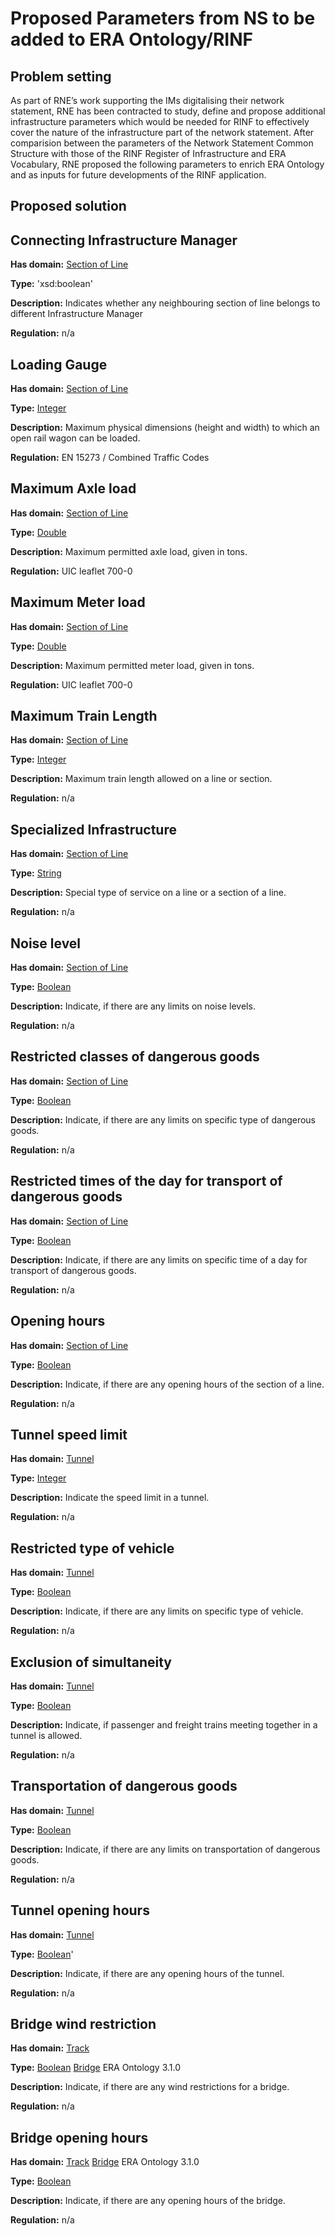 
# Proposed Parameters from NS to be added to ERA Ontology/RINF

## Problem setting

As part of RNE’s work supporting the IMs digitalising their network statement, RNE has been contracted to study, define and propose additional infrastructure parameters which would be needed for RINF to effectively cover the nature of the infrastructure part of the network statement. After comparision between the parameters of the Network Statement Common Structure with those of the RINF Register of Infrastructure and ERA Vocabulary, RNE proposed the following parameters to enrich ERA Ontology and as inputs for future developments of the RINF application.

## Proposed solution


## Connecting Infrastructure Manager
**Has domain:** [Section of Line](http://data.europa.eu/949/SectionOfLine)

**Type:** 'xsd:boolean'

**Description:** Indicates whether any neighbouring section of line belongs to different Infrastructure Manager

**Regulation:** n/a

## Loading Gauge
**Has domain:** [Section of Line](http://data.europa.eu/949/SectionOfLine)

**Type:** [Integer](https://data-interop.era.europa.eu/describe#http%3A%2F%2Fwww.w3.org%2F2001%2FXMLSchema%23double)

**Description:** Maximum physical dimensions (height and width) to which an open rail wagon can be loaded.

**Regulation:** EN 15273 / Combined Traffic Codes

## Maximum Axle load
**Has domain:** [Section of Line](http://data.europa.eu/949/SectionOfLine)

**Type:** [Double](https://data-interop.era.europa.eu/describe#http%3A%2F%2Fwww.w3.org%2F2001%2FXMLSchema%23double) 

**Description:** Maximum permitted axle load, given in tons.

**Regulation:** UIC leaflet 700-0

## Maximum Meter load
**Has domain:** [Section of Line](http://data.europa.eu/949/SectionOfLine)

**Type:** [Double](https://data-interop.era.europa.eu/describe#http%3A%2F%2Fwww.w3.org%2F2001%2FXMLSchema%23double)

**Description:** Maximum permitted meter load, given in tons.

**Regulation:** UIC leaflet 700-0

## Maximum Train Length
**Has domain:** [Section of Line](http://data.europa.eu/949/SectionOfLine)

**Type:** [Integer](https://data-interop.era.europa.eu/describe#http%3A%2F%2Fwww.w3.org%2F2001%2FXMLSchema%23integer)

**Description:** Maximum train length allowed on a line or section.

**Regulation:** n/a

## Specialized Infrastructure
**Has domain:** [Section of Line](http://data.europa.eu/949/SectionOfLine)

**Type:** [String](https://data-interop.era.europa.eu/describe#http%3A%2F%2Fwww.w3.org%2F2001%2FXMLSchema%23anyURI)

**Description:** Special type of service on a line or a section of a line.

**Regulation:** n/a

## Noise level
**Has domain:** [Section of Line](http://data.europa.eu/949/SectionOfLine)

**Type:** [Boolean](https://data-interop.era.europa.eu/describe#http%3A%2F%2Fwww.w3.org%2F2001%2FXMLSchema%23boolean)

**Description:** Indicate, if there are any limits on noise levels.

**Regulation:** n/a

## Restricted classes of dangerous goods
**Has domain:** [Section of Line](http://data.europa.eu/949/SectionOfLine)

**Type:** [Boolean](https://data-interop.era.europa.eu/describe#http%3A%2F%2Fwww.w3.org%2F2001%2FXMLSchema%23boolean)

**Description:** Indicate, if there are any limits on specific type of dangerous goods.

**Regulation:** n/a

## Restricted times of the day for transport of dangerous goods
**Has domain:** [Section of Line](http://data.europa.eu/949/SectionOfLine)

**Type:** [Boolean](https://data-interop.era.europa.eu/describe#http%3A%2F%2Fwww.w3.org%2F2001%2FXMLSchema%23boolean)

**Description:** Indicate, if there are any limits on specific time of a day for transport of dangerous goods.

**Regulation:** n/a

## Opening hours
**Has domain:** [Section of Line](http://data.europa.eu/949/SectionOfLine)

**Type:** [Boolean](https://data-interop.era.europa.eu/describe#http%3A%2F%2Fwww.w3.org%2F2001%2FXMLSchema%23boolean)

**Description:** Indicate, if there are any opening hours of the section of a line.

**Regulation:** n/a

## Tunnel speed limit
**Has domain:** [Tunnel](http://data.europa.eu/949/Tunnel)

**Type:** [Integer](https://data-interop.era.europa.eu/describe#http%3A%2F%2Fwww.w3.org%2F2001%2FXMLSchema%23integer)

**Description:** Indicate the speed limit in a tunnel.

**Regulation:** n/a

## Restricted type of vehicle
**Has domain:** [Tunnel](http://data.europa.eu/949/Tunnel)

**Type:** [Boolean](https://data-interop.era.europa.eu/describe#http%3A%2F%2Fwww.w3.org%2F2001%2FXMLSchema%23boolean)

**Description:** Indicate, if there are any limits on specific type of vehicle.

**Regulation:** n/a

## Exclusion of simultaneity
**Has domain:** [Tunnel](http://data.europa.eu/949/Tunnel)

**Type:** [Boolean](https://data-interop.era.europa.eu/describe#http%3A%2F%2Fwww.w3.org%2F2001%2FXMLSchema%23boolean)

**Description:** Indicate, if passenger and freight trains meeting together in a tunnel is allowed.

**Regulation:** n/a

## Transportation of dangerous goods
**Has domain:** [Tunnel](http://data.europa.eu/949/Tunnel)

**Type:** [Boolean](https://data-interop.era.europa.eu/describe#http%3A%2F%2Fwww.w3.org%2F2001%2FXMLSchema%23boolean)

**Description:** Indicate, if there are any limits on transportation of dangerous goods.

**Regulation:** n/a

## Tunnel opening hours
**Has domain:** [Tunnel](http://data.europa.eu/949/Tunnel)

**Type:** [Boolean](https://data-interop.era.europa.eu/describe#http%3A%2F%2Fwww.w3.org%2F2001%2FXMLSchema%23boolean)'

**Description:** Indicate, if there are any opening hours of the tunnel.

**Regulation:** n/a

## Bridge wind restriction
**Has domain:** [Track](https://data-interop.era.europa.eu/describe#http%3A%2F%2Fdata.europa.eu%2F949%2FTrack)

**Type:** [Boolean](https://data-interop.era.europa.eu/describe#http%3A%2F%2Fwww.w3.org%2F2001%2FXMLSchema%23boolean)
          [Bridge](https://linkedvocabs.org/data/era-ontology/3.1.0/doc/index-en.html#Bridge)  ERA Ontology 3.1.0

**Description:** Indicate, if there are any wind restrictions for a bridge.

**Regulation:** n/a

## Bridge opening hours
**Has domain:** [Track](https://data-interop.era.europa.eu/describe#http%3A%2F%2Fdata.europa.eu%2F949%2FTrack)
                [Bridge](https://linkedvocabs.org/data/era-ontology/3.1.0/doc/index-en.html#Bridge)  ERA Ontology 3.1.0

**Type:** [Boolean](https://data-interop.era.europa.eu/describe#http%3A%2F%2Fwww.w3.org%2F2001%2FXMLSchema%23boolean)

**Description:** Indicate, if there are any opening hours of the bridge.

**Regulation:** n/a
